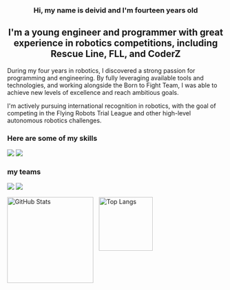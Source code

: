 

<h3 align="center">
    Hi, my name is deivid and I'm fourteen years old
</h3>

<h2 align="center">
I'm a young engineer and programmer with great experience in robotics competitions, including Rescue Line, FLL, and CoderZ
</h2>

<p>
During my four years in robotics, I discovered a strong passion for programming and engineering. By fully leveraging available tools and technologies, and working alongside the Born to Fight Team, I was able to achieve new levels of excellence and reach ambitious goals.
</p>

<p>  
I'm actively pursuing international recognition in robotics, with the goal of competing in the Flying Robots Trial League and other high-level autonomous robotics challenges.
</p>

### Here are some of my skills
![](https://skillicons.dev/icons?i=py,git,github,arduino,notion,vscode,dart,flutter)
![](https://go-skill-icons.vercel.app/api/icons?i=excel,titles=true)

### my teams
![](https://github.com/DeividFilho/EQUPES/blob/main/Design%20sem%20nome%20(1).png)
![](https://github.com/DeividFilho/EQUPES/blob/main/Design%20sem%20nome%20(3).png)

<img 
align="left" 
alt="GitHub Stats" 
height="200" 
style="padding-right: 10px;" 
src="https://github-readme-stats.vercel.app/api?username=DeividFilho&show_icons=true&theme=dark&include_all_commits=true&locale=pt-br" 
/>
<img 
align="left" 
alt="Top Langs" 
height="125" 
style="padding-right: 10px;" 
src="https://github-readme-stats.vercel.app/api/top-langs/?username=DeividFilho&theme=dark&layout=compact&custom_title=Tecnologias&langs_count=6" 
/>


